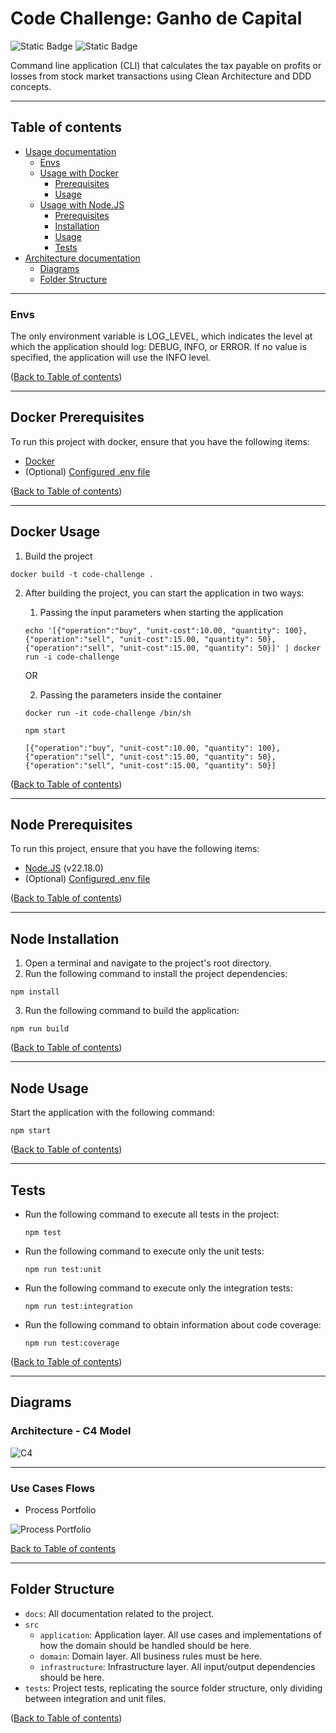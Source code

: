 # Code Challenge: Ganho de Capital

![Static Badge](https://img.shields.io/badge/v22.x-version?logo=nodedotjs&logoColor=%23339933&color=%23339933&labelColor=white&label=Node%2EJS)
![Static Badge](https://img.shields.io/badge/v5.x-version?logo=typescript&logoColor=%233178c6&color=%233178c6&labelColor=white&label=TypeScript)

Command line application (CLI) that calculates the tax
payable on profits or losses from stock market transactions using Clean Architecture and DDD concepts.

---

## Table of contents

* [Usage documentation](#table-of-contents)
    * [Envs](#envs)
    * [Usage with Docker](#table-of-contents)
        * [Prerequisites](#docker-prerequisites)
        * [Usage](#docker-usage)
    * [Usage with Node.JS](#table-of-contents)
        * [Prerequisites](#node-prerequisites)
        * [Installation](#node-installation)
        * [Usage](#node-usage)
        * [Tests](#tests)
* [Architecture documentation](#table-of-contents)
    * [Diagrams](#diagrams)
    * [Folder Structure](#folder-structure)

---

### Envs

The only environment variable is LOG_LEVEL, which indicates the level at which the application should log: DEBUG, INFO, or ERROR. If no value is specified, the application will use the INFO level.

([Back to Table of contents](#table-of-contents))

---

## Docker Prerequisites

To run this project with docker, ensure that you have the following items:

* [Docker](https://www.docker.com/)
* (Optional) [Configured .env file](#envs)

([Back to Table of contents](#table-of-contents))

---

## Docker Usage

1. Build the project

```shell
docker build -t code-challenge .
```

2. After building the project, you can start the application in two ways:

    1. Passing the input parameters when starting the application

    ```shell
    echo '[{"operation":"buy", "unit-cost":10.00, "quantity": 100},{"operation":"sell", "unit-cost":15.00, "quantity": 50},{"operation":"sell", "unit-cost":15.00, "quantity": 50}]' | docker run -i code-challenge
    ```
    OR

    2. Passing the parameters inside the container

    ```shell
    docker run -it code-challenge /bin/sh
    ```

    ```shell
    npm start
    ```

    ```shell
    [{"operation":"buy", "unit-cost":10.00, "quantity": 100},{"operation":"sell", "unit-cost":15.00, "quantity": 50},{"operation":"sell", "unit-cost":15.00, "quantity": 50}]
    ```

([Back to Table of contents](#table-of-contents))

---

## Node Prerequisites

To run this project, ensure that you have the following items:

* [Node.JS](https://nodejs.org) (v22.18.0)
* (Optional) [Configured .env file](#envs)

([Back to Table of contents](#table-of-contents))

---

## Node Installation

1. Open a terminal and navigate to the project's root directory.
2. Run the following command to install the project dependencies:

```shell
npm install
```

3. Run the following command to build the application:

```shell
npm run build
```

([Back to Table of contents](#table-of-contents))

---

## Node Usage

Start the application with the following command:

```shell
npm start
```

([Back to Table of contents](#table-of-contents))

---

## Tests

* Run the following command to execute all tests in the project:

    ```shell
    npm test
    ```

* Run the following command to execute only the unit tests:

    ```shell
    npm run test:unit
    ```

* Run the following command to execute only the integration tests:

    ```shell
    npm run test:integration
    ```

* Run the following command to obtain information about code coverage:

    ```shell
    npm run test:coverage
    ```

([Back to Table of contents](#table-of-contents))

---

## Diagrams

### Architecture - C4 Model

![C4](./docs/assets/architecture-c4.png)

---

### Use Cases Flows

* Process Portfolio

![Process Portfolio](./docs/assets/process-portfolio-use-case.png)

[Back to Table of contents](#table-of-contents)

---

## Folder Structure

* `docs`: All documentation related to the project.
* `src`
  * `application`: Application layer. All use cases and implementations of how the domain should be handled should be here.
  * `domain`: Domain layer. All business rules must be here.
  * `infrastructure`: Infrastructure layer. All input/output dependencies should be here.
* `tests`: Project tests, replicating the source folder structure, only dividing between integration and unit files.

([Back to Table of contents](#table-of-contents))
